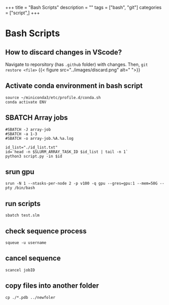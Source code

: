 +++
title = "Bash Scripts"
description = ""
tags = ["bash", "git"]
categories = ["script",]
+++ 



# Bash Scripts


## How to discard changes in VScode?
Navigate to reporsitory (has `.github` folder) with changes. Then, `git restore <file>`
{{< figure src="../images/discard.png" alt=" ">}}
## Activate conda environment in bash script
```console
source ~/miniconda3/etc/profile.d/conda.sh
conda activate ENV
```
## SBATCH Array jobs
```console
#SBATCH -J array-job					
#SBATCH -a 1-3
#SBATCH -o array-job.%A.%a.log

id_list="./id_list.txt"
id=`head -n $SLURM_ARRAY_TASK_ID $id_list | tail -n 1`
python3 script.py -in $id
```

## srun gpu
```console
srun -N 1 --ntasks-per-node 2 -p v100 -q gpu --gres=gpu:1 --mem=50G --pty /bin/bash
```

## run scripts
```console
sbatch test.slm
```

## check sequence process
```console
squeue -u username
```
## cancel sequence
```console
scancel jobID
```

## copy files into another folder
```console
cp ./*.pdb ../newfoler
```


